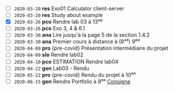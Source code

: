 - [ ] `2020-03-20` **res** Exo01 Calculator client-server
- [ ] `2020-03-20` **res** Study about example
- [x] `2020-03-26` **pco** Rendre lab 03 à 13⁰⁰
- [ ] `2020-03-26` **pco** Exo 3, 4 & 6.1
- [ ] `2020-03-30` **ana** Lire jusqu'à la page 5 de la section 1.4.2
- [ ] `2020-03-30` **ana** Premier cours à distance à (8⁴⁵) 9⁰⁰
- [ ] `2020-04-09` **pro** {pre-covid} Présentation intermédiaire du projet
- [ ] `2020-04-09` **slo** Rendre lab02
- [ ] `2020-04-10` **pco** ESTIMATION Rendre lab04
- [ ] `2020-04-22` **gen** Lab03 - Rendu
- [ ] `2020-05-22` **pro** {pre-covid} Rendu du projet à 10⁰⁰
- [ ] `2020-06-15` **gen** Rendre Portfolio à 8⁰⁰ [Consigne](https://cyberlearn.hes-so.ch/mod/page/view.php?id=1102941)
